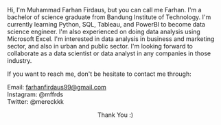 Hi, I'm Muhammad Farhan Firdaus, but you can call me Farhan. I'm a bachelor of science graduate from Bandung Institute of Technology.
I'm currently learning Python, SQL, Tableau, and PowerBI to become data science engineer. I'm also experienced on doing data analysis using Microsoft Excel.
I'm interested in data analysis in business and marketing sector, and also in urban and public sector. I'm looking forward to collaborate as a data scientist or data analyst in any companies in those industry.

If you want to reach me, don't be hesitate to contact me through:

Email: farhanfirdaus99@gmail.com  
Instagram: @mffrds  
Twitter: @mereckkk

<p align="center">
	Thank You :)  
</p>
